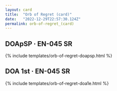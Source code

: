 ```yaml
---
layout: card
title:  "Orb of Regret (card)"
date:   "2022-12-29T22:57:30.124Z"
permalink: orb-of-regret_(card)
---
```


## DOApSP &middot; EN-045 SR

{% include templates/orb-of-regret-doapsp.html %}


## DOA 1st &middot; EN-045 SR

{% include templates/orb-of-regret-doa1e.html %}
